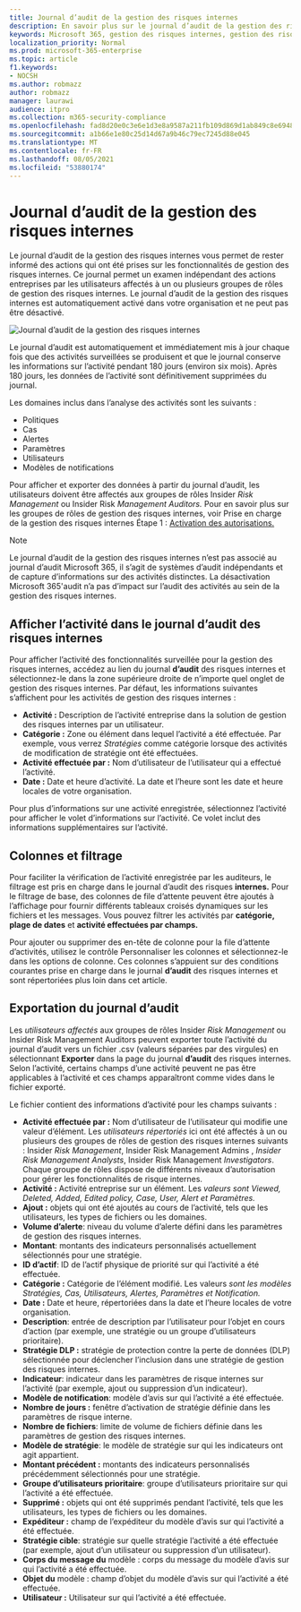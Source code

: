 ```yaml
---
title: Journal d’audit de la gestion des risques internes
description: En savoir plus sur le journal d’audit de la gestion des risques internes dans Microsoft 365
keywords: Microsoft 365, gestion des risques internes, gestion des risques, conformité
localization_priority: Normal
ms.prod: microsoft-365-enterprise
ms.topic: article
f1.keywords:
- NOCSH
ms.author: robmazz
author: robmazz
manager: laurawi
audience: itpro
ms.collection: m365-security-compliance
ms.openlocfilehash: fad8d20e0c3e6e1d3e8a9587a211fb109d869d1ab849c8e6948b9f476e543820
ms.sourcegitcommit: a1b66e1e80c25d14d67a9b46c79ec7245d88e045
ms.translationtype: MT
ms.contentlocale: fr-FR
ms.lasthandoff: 08/05/2021
ms.locfileid: "53880174"
---
```

# <a name="insider-risk-management-audit-log"></a>Journal d’audit de la gestion des risques internes

Le journal d’audit de la gestion des risques internes vous permet de rester informé des actions qui ont été prises sur les fonctionnalités de gestion des risques internes. Ce journal permet un examen indépendant des actions entreprises par les utilisateurs affectés à un ou plusieurs groupes de rôles de gestion des risques internes. Le journal d’audit de la gestion des risques internes est automatiquement activé dans votre organisation et ne peut pas être désactivé.

![Journal d’audit de la gestion des risques internes](../media/insider-risk-audit-log.png)

Le journal d’audit est automatiquement et immédiatement mis à jour chaque fois que des activités surveillées se produisent et que le journal conserve les informations sur l’activité pendant 180 jours (environ six mois). Après 180 jours, les données de l’activité sont définitivement supprimées du journal.

Les domaines inclus dans l’analyse des activités sont les suivants :

- Politiques
- Cas
- Alertes
- Paramètres
- Utilisateurs
- Modèles de notifications

Pour afficher et exporter des données à partir du journal d’audit, les utilisateurs doivent être affectés aux groupes de rôles Insider *Risk Management* ou Insider Risk *Management Auditors.* Pour en savoir plus sur les groupes de rôles de gestion des risques internes, voir Prise en charge de la gestion des risques internes Étape 1 : [Activation des autorisations.](insider-risk-management-configure.md#step-1-enable-permissions-for-insider-risk-management)

> [!NOTE]
> Le journal d’audit de la gestion des risques internes n’est pas associé au journal d’audit Microsoft 365, il s’agit de systèmes d’audit indépendants et de capture d’informations sur des activités distinctes. La désactivation Microsoft 365'audit n’a pas d’impact sur l’audit des activités au sein de la gestion des risques internes.

## <a name="view-activity-in-the-insider-risk-audit-log"></a>Afficher l’activité dans le journal d’audit des risques internes

Pour afficher l’activité des fonctionnalités surveillée pour la gestion des risques internes, accédez au lien du journal **d’audit** des risques internes et sélectionnez-le dans la zone supérieure droite de n’importe quel onglet de gestion des risques internes. Par défaut, les informations suivantes s’affichent pour les activités de gestion des risques internes :

- **Activité :** Description de l’activité entreprise dans la solution de gestion des risques internes par un utilisateur.
- **Catégorie :** Zone ou élément dans lequel l’activité a été effectuée. Par exemple, vous verrez *Stratégies* comme catégorie lorsque des activités de modification de stratégie ont été effectuées.
- **Activité effectuée par :** Nom d’utilisateur de l’utilisateur qui a effectué l’activité.
- **Date :** Date et heure d’activité. La date et l’heure sont les date et heure locales de votre organisation.

Pour plus d’informations sur une activité enregistrée, sélectionnez l’activité pour afficher le volet d’informations sur l’activité. Ce volet inclut des informations supplémentaires sur l’activité.

## <a name="columns-and-filtering"></a>Colonnes et filtrage

Pour faciliter la vérification de l’activité enregistrée par les auditeurs, le filtrage est pris en charge dans le journal d’audit des risques **internes.** Pour le filtrage de base, des colonnes de file d’attente peuvent être ajoutés à l’affichage pour fournir différents tableaux croisés dynamiques sur les fichiers et les messages. Vous pouvez filtrer les activités par **catégorie, plage de dates** et **activité effectuées par champs.**

Pour ajouter ou supprimer des en-tête  de colonne pour la file d’attente d’activités, utilisez le contrôle Personnaliser les colonnes et sélectionnez-le dans les options de colonne. Ces colonnes s’appuient sur des conditions courantes prise en charge dans le journal **d’audit** des risques internes et sont répertoriées plus loin dans cet article.

## <a name="audit-log-export"></a>Exportation du journal d’audit

Les *utilisateurs affectés* aux groupes de rôles Insider *Risk Management* ou Insider Risk Management Auditors peuvent exporter toute l’activité du journal d’audit vers un fichier .csv (valeurs séparées par des virgules) en sélectionnant **Exporter** dans la page du journal **d’audit** des risques internes. Selon l’activité, certains champs d’une activité peuvent ne pas être applicables à l’activité et ces champs apparaîtront comme vides dans le fichier exporté.

Le fichier contient des informations d’activité pour les champs suivants :

- **Activité effectuée par :** Nom d’utilisateur de l’utilisateur qui modifie une valeur d’élément. Les *utilisateurs répertoriés* ici ont été [](insider-risk-management-configure.md#step-1-enable-permissions-for-insider-risk-management)affectés à un ou plusieurs des groupes de rôles de gestion des risques internes suivants : Insider *Risk Management*, Insider Risk Management Admins , *Insider Risk Management Analysts*, Insider Risk Management *Investigators*. Chaque groupe de rôles dispose de différents niveaux d’autorisation pour gérer les fonctionnalités de risque internes.
- **Activité :** Activité entreprise sur un élément. Les *valeurs sont Viewed, Deleted, Added, Edited policy, Case, User, Alert et* *Paramètres.*
- **Ajout :** objets qui ont été ajoutés au cours de l’activité, tels que les utilisateurs, les types de fichiers ou les domaines.
- **Volume d’alerte**: niveau du volume d’alerte défini dans les paramètres de gestion des risques internes.
- **Montant**: montants des indicateurs personnalisés actuellement sélectionnés pour une stratégie.
- **ID d’actif**: ID de l’actif physique de priorité sur qui l’activité a été effectuée.
- **Catégorie :** Catégorie de l’élément modifié. Les valeurs *sont les modèles Stratégies, Cas, Utilisateurs, Alertes, Paramètres et* *Notification.*
- **Date :** Date et heure, répertoriées dans la date et l’heure locales de votre organisation.
- **Description**: entrée de description par l’utilisateur pour l’objet en cours d’action (par exemple, une stratégie ou un groupe d’utilisateurs prioritaire).
- **Stratégie DLP :** stratégie de protection contre la perte de données (DLP) sélectionnée pour déclencher l’inclusion dans une stratégie de gestion des risques internes.
- **Indicateur**: indicateur dans les paramètres de risque internes sur l’activité (par exemple, ajout ou suppression d’un indicateur).
- **Modèle de notification**: modèle d’avis sur qui l’activité a été effectuée.
- **Nombre de jours :** fenêtre d’activation de stratégie définie dans les paramètres de risque interne.
- **Nombre de fichiers**: limite de volume de fichiers définie dans les paramètres de gestion des risques internes.
- **Modèle de stratégie**: le modèle de stratégie sur qui les indicateurs ont agit appartient.
- **Montant précédent :** montants des indicateurs personnalisés précédemment sélectionnés pour une stratégie.
- **Groupe d’utilisateurs prioritaire**: groupe d’utilisateurs prioritaire sur qui l’activité a été effectuée.
- **Supprimé :** objets qui ont été supprimés pendant l’activité, tels que les utilisateurs, les types de fichiers ou les domaines.
- **Expéditeur :** champ de l’expéditeur du modèle d’avis sur qui l’activité a été effectuée.
- **Stratégie cible**: stratégie sur quelle stratégie l’activité a été effectuée (par exemple, ajout d’un utilisateur ou suppression d’un utilisateur).
- **Corps du message du** modèle : corps du message du modèle d’avis sur qui l’activité a été effectuée.
- **Objet du** modèle : champ d’objet du modèle d’avis sur qui l’activité a été effectuée.
- **Utilisateur :** Utilisateur sur qui l’activité a été effectuée.
